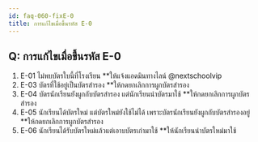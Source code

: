 ```yaml
---
id: faq-060-fixE-0
title: การแก้ไขเมื่อขึ้นรหัส E-0
---
```


## Q: การแก้ไขเมื่อขึ้นรหัส E-0

1. E-01 ไม่พบบัตรใบนี้ที่โรงเรียน **ให้แจ้งแอดมินทางไลน์ @nextschoolvip
3. E-03 บัตรที่ใช้อยู่เป็นบัตรสำรอง
**ให้กดยกเลิกการผูกบัตรสำรอง
4. E-04 บัตรนักเรียนยังผูกกับบัตรสำรอง แต่นักเรียนนำบัตรมาใช้
**ให้กดยกเลิกการผูกบัตรสำรอง
5. E-05 นักเรียนได้บัตรใหม่ แต่บัตรใหม่ยังใช้ไม่ได้ เพราะบัตรนักเรียนยังผูกกับบัตรสำรองอยู่
**ให้กดยกเลิกการผูกบัตรสำรอง
6. E-06 นักเรียนได้รับบัตรใหม่แล้วแต่เอาบบัตรเก่ามาใช้
**ให้นักเรียนนำบัตรใหม่มาใช้
